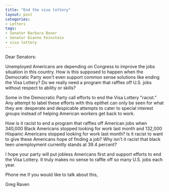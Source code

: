 ```yaml
---
title: "End the visa lottery"
layout: post
categories:
- Letters
tags:
- Senator Barbara Boxer
- Senator Dianne Feinstein
- visa lottery
---
```


Dear Senators:

Unemployed Americans are depending on Congress to improve the jobs situation in this country. How is this supposed to happen when the Democratic Party won't even support common sense solutions like ending the Visa Lottery? Do we really need a program that raffles off U.S. jobs without respect to ability or skills?  
  
Some in the Democratic Party call efforts to end the Visa Lottery "racist." Any attempt to label these efforts with this epithet can only be seen for what they are: desperate and despicable attempts to cater to special interest groups instead of helping American workers get back to work.

How is it racist to end a program that raffles off American jobs when 340,000 Black Americans stopped looking for work last month and 132,000 Hispanic Americans stopped looking for work last month? Is it racist to want to give these Americans hope of finding a job? Why isn't it racist that black teen unemployment currently stands at 39.4 percent?

I hope your party will put jobless Americans first and support efforts to end the Visa Lottery. It truly makes no sense to raffle off so many U.S. jobs each year.

Phone me if you would like to talk about this,

Greg Raven
